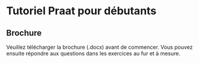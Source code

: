 # Tutoriel Praat pour débutants

## Brochure
Veuillez télécharger la brochure (.docx) avant de commencer. Vous pouvez ensuite répondre aux questions dans les exercices au fur et à mesure. 


